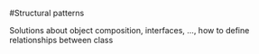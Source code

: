 #Structural patterns

Solutions about object composition, interfaces, ..., how to define relationships between class 
